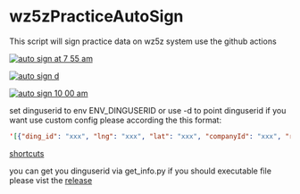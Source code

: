 # wz5zPracticeAutoSign

This script will sign practice data on wz5z system use the github actions

[![auto sign at 7 55 am](https://github.com/reterrrrrr/wz5zPracticeAutoSign/actions/workflows/7_55_am.yml/badge.svg)](https://github.com/reterrrrrr/wz5zPracticeAutoSign/actions/workflows/7_55_am.yml)

[![auto sign d](https://github.com/reterrrrrr/wz5zPracticeAutoSign/actions/workflows/main.yml/badge.svg)](https://github.com/reterrrrrr/wz5zPracticeAutoSign/actions/workflows/main.yml)

[![auto sign 10 00 am](https://github.com/reterrrrrr/wz5zPracticeAutoSign/actions/workflows/9_00_am.yml/badge.svg?branch=main)](https://github.com/reterrrrrr/wz5zPracticeAutoSign/actions/workflows/9_00_am.yml)

set dinguserid to env ENV_DINGUSERID or use -d to point dinguserid if you want use custom config please according the this format:

~~~json
'[{"ding_id": "xxx", "lng": "xxx", "lat": "xxx", "companyId": "xxx", "random": true, "max_delay": 1800, "str5": "xxx", "ua": "xxx"}, {"ding_id": "xxx", "lng": "xxx", "lat": "xxx", "companyId": "xxx", "random": true, "max_delay": 1800, "str5": "xxx", "ua": "xxx"}]'
~~~

[shortcuts](https://www.icloud.com/shortcuts/a052d3c868074fb8b6325602e8b5f7d0)

you can get you dinguserid via get_info.py
if you should executable file please vist the [release](https://github.com/reterrrrrr/wz5zPracticeAutoSign/releases/tag/v1.0.0a)
